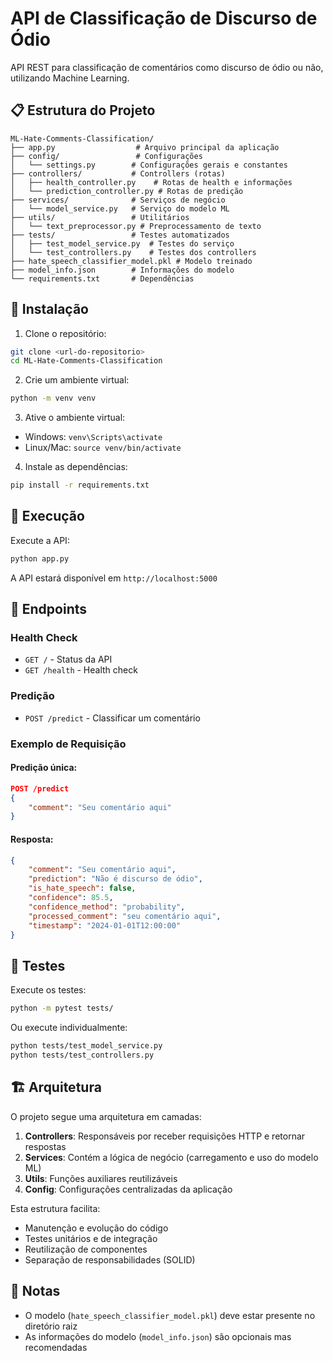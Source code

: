 # API de Classificação de Discurso de Ódio

API REST para classificação de comentários como discurso de ódio ou não, utilizando Machine Learning.

## 📋 Estrutura do Projeto

```
ML-Hate-Comments-Classification/
├── app.py                  # Arquivo principal da aplicação
├── config/                 # Configurações
│   └── settings.py        # Configurações gerais e constantes
├── controllers/           # Controllers (rotas)
│   ├── health_controller.py    # Rotas de health e informações
│   └── prediction_controller.py # Rotas de predição
├── services/              # Serviços de negócio
│   └── model_service.py   # Serviço do modelo ML
├── utils/                 # Utilitários
│   └── text_preprocessor.py # Preprocessamento de texto
├── tests/                 # Testes automatizados
│   ├── test_model_service.py  # Testes do serviço
│   └── test_controllers.py    # Testes dos controllers
├── hate_speech_classifier_model.pkl # Modelo treinado
├── model_info.json        # Informações do modelo
└── requirements.txt       # Dependências
```

## 🚀 Instalação

1. Clone o repositório:
```bash
git clone <url-do-repositorio>
cd ML-Hate-Comments-Classification
```

2. Crie um ambiente virtual:
```bash
python -m venv venv
```

3. Ative o ambiente virtual:
- Windows: `venv\Scripts\activate`
- Linux/Mac: `source venv/bin/activate`

4. Instale as dependências:
```bash
pip install -r requirements.txt
```

## 🔧 Execução

Execute a API:
```bash
python app.py
```

A API estará disponível em `http://localhost:5000`

## 📌 Endpoints

### Health Check
- `GET /` - Status da API
- `GET /health` - Health check

### Predição
- `POST /predict` - Classificar um comentário

### Exemplo de Requisição

#### Predição única:
```json
POST /predict
{
    "comment": "Seu comentário aqui"
}
```

#### Resposta:
```json
{
    "comment": "Seu comentário aqui",
    "prediction": "Não é discurso de ódio",
    "is_hate_speech": false,
    "confidence": 85.5,
    "confidence_method": "probability",
    "processed_comment": "seu comentário aqui",
    "timestamp": "2024-01-01T12:00:00"
}
```

## 🧪 Testes

Execute os testes:
```bash
python -m pytest tests/
```

Ou execute individualmente:
```bash
python tests/test_model_service.py
python tests/test_controllers.py
```

## 🏗️ Arquitetura

O projeto segue uma arquitetura em camadas:

1. **Controllers**: Responsáveis por receber requisições HTTP e retornar respostas
2. **Services**: Contém a lógica de negócio (carregamento e uso do modelo ML)
3. **Utils**: Funções auxiliares reutilizáveis
4. **Config**: Configurações centralizadas da aplicação

Esta estrutura facilita:
- Manutenção e evolução do código
- Testes unitários e de integração
- Reutilização de componentes
- Separação de responsabilidades (SOLID)

## 📝 Notas

- O modelo (`hate_speech_classifier_model.pkl`) deve estar presente no diretório raiz
- As informações do modelo (`model_info.json`) são opcionais mas recomendadas